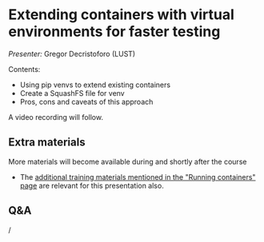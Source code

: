 # Extending containers with virtual environments for faster testing

*Presenter:* Gregor Decristoforo (LUST)

Contents:

-   Using pip venvs to extend existing containers
-   Create a SquashFS file for venv
-   Pros, cons and caveats of this approach


A video recording will follow.

<!--
<video src="https://462000265.lumidata.eu/ai-20250204/recordings/07_VirtualEnvironments.mp4" controls="controls"></video>
-->

## Extra materials

More materials will become available during and shortly after the course

<!--
-   [Presentation slides](https://462000265.lumidata.eu/ai-20250204/files/LUMI-ai-20250204-07-Extending_containers.pdf)

-   [Examples](https://github.com/Lumi-supercomputer/Getting_Started_with_AI_workshop/tree/ai-20250204/07_Extending_containers_with_virtual_environments_for_faster_testing)
-->

-   The [additional training materials mentioned in the "Running containers" page](extra_05_RunningContainers.md#extra-materials)
    are relevant for this presentation also.


## Q&A

/

